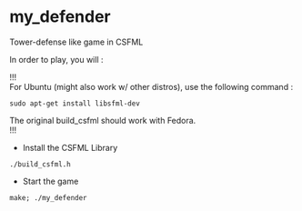 # my_defender
Tower-defense like game in CSFML  
  
In order to play, you will :
  
  
  !!!  
  For Ubuntu (might also work w/ other distros), use the following command :  
  ```
  sudo apt-get install libsfml-dev
  ```  
  The original build_csfml should work with Fedora.  
  !!!  
  
  
* Install the CSFML Library  
```
./build_csfml.h
```  
  
* Start the game
```
make; ./my_defender
```  
